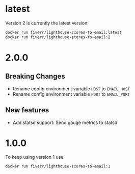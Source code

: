 # latest
Version 2 is currently the latest version:
```bash
docker run fiverr/lighthouse-scores-to-email:latest
docker run fiverr/lighthouse-scores-to-email:2
```

# 2.0.0

## Breaking Changes
- Rename config environment variable `HOST` to `EMAIL_HOST`
- Rename config environment variable `PORT` to `EMAIL_PORT`

## New features
- Add statsd support: Send gauge metrics to statsd

# 1.0.0
To keep using version 1 use:
```bash
docker run fiverr/lighthouse-scores-to-email:1
```
